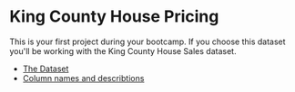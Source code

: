# King County House Pricing

This is your first project during your bootcamp. If you choose this dataset you'll be working with the King County House Sales dataset.


* [The Dataset](King_County_House_prices_dataset.csv) 
* [Column names and describtions](column_names.md)